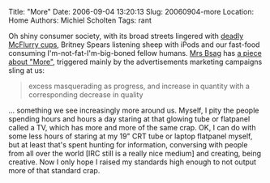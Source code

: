 Title: "More"
Date: 2006-09-04 13:20:13
Slug: 20060904-more
Location: Home
Authors: Michiel Scholten
Tags: rant

<p>Oh shiny consumer society, with its broad streets lingered with <a href="http://www.boingboing.net/2006/08/31/mcdonalds_mcflurry_c.html">deadly McFlurry cups</a>, Britney Spears listening sheep with iPods and our fast-food consuming I'm-not-fat-I'm-big-boned fellow humans. <a href="http://www.rousette.org.uk/blog/">Mrs Bsag</a> has <a href="http://www.rousette.org.uk/blog/archives/2006/08/31/more/">a piece about "More"</a>, triggered mainly by the advertisements marketing campaigns sling at us:</p>

<blockquote><p class="quote">excess masquerading as progress, and increase in quantity with a corresponding decrease in quality</p></blockquote>

<p>... something we see increasingly more around us. Myself, I pity the people spending hours and hours a day staring at that glowing tube or flatpanel called a TV, which has more and more of the same crap. OK, I can do with some less hours of staring at my 19" CRT tube or laptop flatpanel myself, but at least that's spent hunting for information, conversing with people from all over the world [IRC still is a really nice medium] and creating, being creative. Now I only hope I raised my standards high enough to not output more of that standard crap.</p>